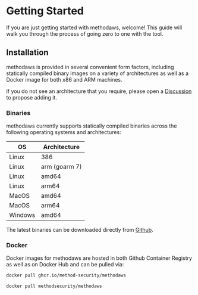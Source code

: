 # Getting Started

If you are just getting started with methodaws, welcome! This guide will walk you through the process of going zero to one with the tool.

## Installation

methodaws is provided in several convenient form factors, including statically compiled binary images on a variety of architectures as well as a Docker image for both x86 and ARM machines.

If you do not see an architecture that you require, please open a [Discussion](https://method-security.github.io/community/contribute/discussions.html) to propose adding it.

### Binaries

methodaws currently supports statically compiled binaries across the following operating systems and architectures:

| OS      | Architecture  |
| ------- | ------------- |
| Linux   | 386           |
| Linux   | arm (goarm 7) |
| Linux   | amd64         |
| Linux   | arm64         |
| MacOS   | amd64         |
| MacOS   | arm64         |
| Windows | amd64         |

The latest binaries can be downloaded directly from [Github](https://github.com/Method-Security/methodaws/releases/latest).

### Docker

Docker images for methodaws are hosted in both Github Container Registry as well as on Docker Hub and can be pulled via:

```bash
docker pull ghcr.io/method-security/methodaws
```

```bash
docker pull methodsecurity/methodaws
```
